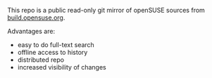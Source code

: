 This repo is a public read-only git mirror of openSUSE sources
from [build.opensuse.org](https://build.opensuse.org/).

Advantages are:

* easy to do full-text search
* offline access to history
* distributed repo
* increased visibility of changes
